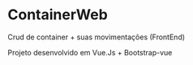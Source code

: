 # ContainerWeb
Crud de container + suas movimentações (FrontEnd)

Projeto desenvolvido em Vue.Js + Bootstrap-vue
